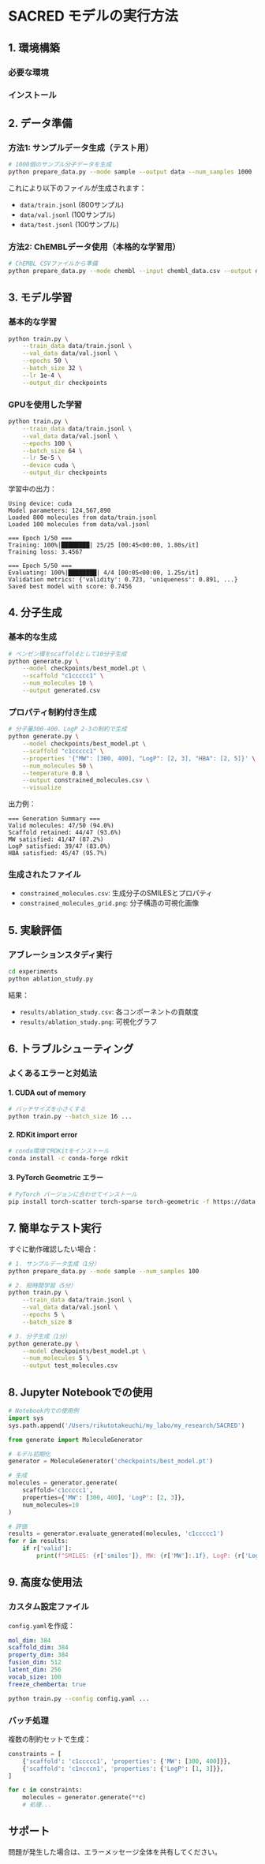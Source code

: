 # SACRED モデルの実行方法

## 1. 環境構築

### 必要な環境

### インストール
## 2. データ準備

### 方法1: サンプルデータ生成（テスト用）

```bash
# 1000個のサンプル分子データを生成
python prepare_data.py --mode sample --output data --num_samples 1000
```

これにより以下のファイルが生成されます：
- `data/train.jsonl` (800サンプル)
- `data/val.jsonl` (100サンプル) 
- `data/test.jsonl` (100サンプル)

### 方法2: ChEMBLデータ使用（本格的な学習用）

```bash
# ChEMBL CSVファイルから準備
python prepare_data.py --mode chembl --input chembl_data.csv --output data --max_samples 10000
```

## 3. モデル学習

### 基本的な学習

```bash
python train.py \
    --train_data data/train.jsonl \
    --val_data data/val.jsonl \
    --epochs 50 \
    --batch_size 32 \
    --lr 1e-4 \
    --output_dir checkpoints
```

### GPUを使用した学習

```bash
python train.py \
    --train_data data/train.jsonl \
    --val_data data/val.jsonl \
    --epochs 100 \
    --batch_size 64 \
    --lr 5e-5 \
    --device cuda \
    --output_dir checkpoints
```

学習中の出力：
```
Using device: cuda
Model parameters: 124,567,890
Loaded 800 molecules from data/train.jsonl
Loaded 100 molecules from data/val.jsonl

=== Epoch 1/50 ===
Training: 100%|████████| 25/25 [00:45<00:00, 1.80s/it]
Training loss: 3.4567

=== Epoch 5/50 ===
Evaluating: 100%|████████| 4/4 [00:05<00:00, 1.25s/it]
Validation metrics: {'validity': 0.723, 'uniqueness': 0.891, ...}
Saved best model with score: 0.7456
```

## 4. 分子生成

### 基本的な生成

```bash
# ベンゼン環をscaffoldとして10分子生成
python generate.py \
    --model checkpoints/best_model.pt \
    --scaffold "c1ccccc1" \
    --num_molecules 10 \
    --output generated.csv
```

### プロパティ制約付き生成

```bash
# 分子量300-400、LogP 2-3の制約で生成
python generate.py \
    --model checkpoints/best_model.pt \
    --scaffold "c1ccccc1" \
    --properties '{"MW": [300, 400], "LogP": [2, 3], "HBA": [2, 5]}' \
    --num_molecules 50 \
    --temperature 0.8 \
    --output constrained_molecules.csv \
    --visualize
```

出力例：
```
=== Generation Summary ===
Valid molecules: 47/50 (94.0%)
Scaffold retained: 44/47 (93.6%)
MW satisfied: 41/47 (87.2%)
LogP satisfied: 39/47 (83.0%)
HBA satisfied: 45/47 (95.7%)
```

### 生成されたファイル
- `constrained_molecules.csv`: 生成分子のSMILESとプロパティ
- `constrained_molecules_grid.png`: 分子構造の可視化画像

## 5. 実験評価

### アブレーションスタディ実行

```bash
cd experiments
python ablation_study.py
```

結果：
- `results/ablation_study.csv`: 各コンポーネントの貢献度
- `results/ablation_study.png`: 可視化グラフ

## 6. トラブルシューティング

### よくあるエラーと対処法

#### 1. CUDA out of memory
```bash
# バッチサイズを小さくする
python train.py --batch_size 16 ...
```

#### 2. RDKit import error
```bash
# conda環境でRDKitをインストール
conda install -c conda-forge rdkit
```

#### 3. PyTorch Geometric エラー
```bash
# PyTorch バージョンに合わせてインストール
pip install torch-scatter torch-sparse torch-geometric -f https://data.pyg.org/whl/torch-2.0.0+cu118.html
```

## 7. 簡単なテスト実行

すぐに動作確認したい場合：

```bash
# 1. サンプルデータ生成（1分）
python prepare_data.py --mode sample --num_samples 100

# 2. 短時間学習（5分）
python train.py \
    --train_data data/train.jsonl \
    --val_data data/val.jsonl \
    --epochs 5 \
    --batch_size 8

# 3. 分子生成（1分）
python generate.py \
    --model checkpoints/best_model.pt \
    --num_molecules 5 \
    --output test_molecules.csv
```

## 8. Jupyter Notebookでの使用

```python
# Notebook内での使用例
import sys
sys.path.append('/Users/rikutotakeuchi/my_labo/my_research/SACRED')

from generate import MoleculeGenerator

# モデル初期化
generator = MoleculeGenerator('checkpoints/best_model.pt')

# 生成
molecules = generator.generate(
    scaffold='c1ccccc1',
    properties={'MW': [300, 400], 'LogP': [2, 3]},
    num_molecules=10
)

# 評価
results = generator.evaluate_generated(molecules, 'c1ccccc1')
for r in results:
    if r['valid']:
        print(f"SMILES: {r['smiles']}, MW: {r['MW']:.1f}, LogP: {r['LogP']:.2f}")
```

## 9. 高度な使用法

### カスタム設定ファイル

`config.yaml`を作成：
```yaml
mol_dim: 384
scaffold_dim: 384
property_dim: 384
fusion_dim: 512
latent_dim: 256
vocab_size: 100
freeze_chemberta: true
```

```bash
python train.py --config config.yaml ...
```

### バッチ処理

複数の制約セットで生成：
```python
constraints = [
    {'scaffold': 'c1ccccc1', 'properties': {'MW': [300, 400]}},
    {'scaffold': 'c1ncccn1', 'properties': {'LogP': [1, 3]}},
]

for c in constraints:
    molecules = generator.generate(**c)
    # 処理...
```

## サポート

問題が発生した場合は、エラーメッセージ全体を共有してください。